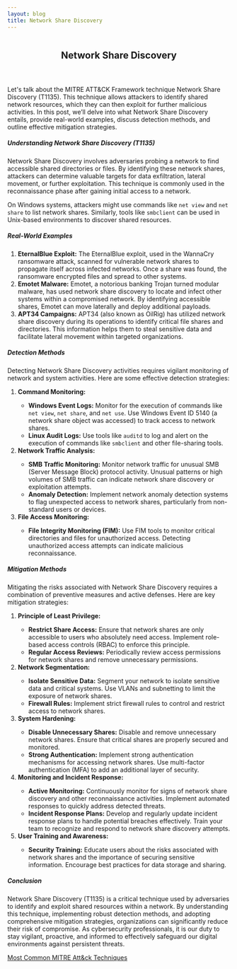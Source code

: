 ```yaml
---
layout: blog
title: Network Share Discovery
---
```



<div id="main" class="s-content__main large-8 column">
<article class="entry">

<header class="entry__header">

<h2 class="entry__title h1">
    Network Share Discovery
</h2>        
</header>

<div class="entry__content">

<p>Let's talk about the MITRE ATT&CK Framework technique Network Share Discovery (T1135). This technique allows attackers to identify shared network resources, which they can then exploit for further malicious activities. In this post, we’ll delve into what Network Share Discovery entails, provide real-world examples, discuss detection methods, and outline effective mitigation strategies.</p>

<h5>Understanding Network Share Discovery (T1135)</h5>

<p>Network Share Discovery involves adversaries probing a network to find accessible shared directories or files. By identifying these network shares, attackers can determine valuable targets for data exfiltration, lateral movement, or further exploitation. This technique is commonly used in the reconnaissance phase after gaining initial access to a network.</p>

<p>On Windows systems, attackers might use commands like <code>net view</code> and <code>net share</code> to list network shares. Similarly, tools like <code>smbclient</code> can be used in Unix-based environments to discover shared resources.</p>

<h5>Real-World Examples</h5>
<ol>
<li><strong>EternalBlue Exploit:</strong> The EternalBlue exploit, used in the WannaCry ransomware attack, scanned for vulnerable network shares to propagate itself across infected networks. Once a share was found, the ransomware encrypted files and spread to other systems.</li>

<li><strong>Emotet Malware:</strong> Emotet, a notorious banking Trojan turned modular malware, has used network share discovery to locate and infect other systems within a compromised network. By identifying accessible shares, Emotet can move laterally and deploy additional payloads.</li>

<li><strong>APT34 Campaigns:</strong> APT34 (also known as OilRig) has utilized network share discovery during its operations to identify critical file shares and directories. This information helps them to steal sensitive data and facilitate lateral movement within targeted organizations.</li>
</ol>
<h5>Detection Methods</h5>

<p>Detecting Network Share Discovery activities requires vigilant monitoring of network and system activities. Here are some effective detection strategies:
<ol>
<li><strong>Command Monitoring:</strong></li>
<ul>
<li><strong>Windows Event Logs:</strong> Monitor for the execution of commands like <code>net view</code>, <code>net share</code>, and <code>net use</code>. Use Windows Event ID 5140 (a network share object was accessed) to track access to network shares.</li>
<li><strong>Linux Audit Logs:</strong> Use tools like <code>auditd</code> to log and alert on the execution of commands like <code>smbclient</code> and other file-sharing tools.</li>
</ul>
<li><strong>Network Traffic Analysis:</strong></li>
<ul>
<li><strong>SMB Traffic Monitoring:</strong> Monitor network traffic for unusual SMB (Server Message Block) protocol activity. Unusual patterns or high volumes of SMB traffic can indicate network share discovery or exploitation attempts.</li>
<li><strong>Anomaly Detection:</strong> Implement network anomaly detection systems to flag unexpected access to network shares, particularly from non-standard users or devices.</li>
</ul>
<li><strong>File Access Monitoring:</strong></li>
<ul>
<li><strong>File Integrity Monitoring (FIM):</strong> Use FIM tools to monitor critical directories and files for unauthorized access. Detecting unauthorized access attempts can indicate malicious reconnaissance.</li>
</ul></ol></p>

<h5>Mitigation Methods</h5>

<p>Mitigating the risks associated with Network Share Discovery requires a combination of preventive measures and active defenses. Here are key mitigation strategies:
<ol>
<li><strong>Principle of Least Privilege:</strong></li>
<ul>
<li><strong>Restrict Share Access:</strong> Ensure that network shares are only accessible to users who absolutely need access. Implement role-based access controls (RBAC) to enforce this principle.</li>
<li><strong>Regular Access Reviews:</strong> Periodically review access permissions for network shares and remove unnecessary permissions.</li>
</ul>
<li><strong>Network Segmentation:</strong></li>
<ul>
<li><strong>Isolate Sensitive Data:</strong> Segment your network to isolate sensitive data and critical systems. Use VLANs and subnetting to limit the exposure of network shares.</li>
<li><strong>Firewall Rules:</strong> Implement strict firewall rules to control and restrict access to network shares.</li>
</ul>
<li><strong>System Hardening:</strong></li>
<ul>
<li><strong>Disable Unnecessary Shares:</strong> Disable and remove unnecessary network shares. Ensure that critical shares are properly secured and monitored.</li>
<li><strong>Strong Authentication:</strong> Implement strong authentication mechanisms for accessing network shares. Use multi-factor authentication (MFA) to add an additional layer of security.</li>
</ul>
<li><strong>Monitoring and Incident Response:</strong></li>
<ul>
<li><strong>Active Monitoring:</strong> Continuously monitor for signs of network share discovery and other reconnaissance activities. Implement automated responses to quickly address detected threats.</li>
<li><strong>Incident Response Plans:</strong> Develop and regularly update incident response plans to handle potential breaches effectively. Train your team to recognize and respond to network share discovery attempts.</li>
</ul>

<li><strong>User Training and Awareness:</strong></li>
<ul>
<li><strong>Security Training:</strong> Educate users about the risks associated with network shares and the importance of securing sensitive information. Encourage best practices for data storage and sharing.</li>
</ul></ol></p>
<h5>Conclusion</h5>

<p>Network Share Discovery (T1135) is a critical technique used by adversaries to identify and exploit shared resources within a network. By understanding this technique, implementing robust detection methods, and adopting comprehensive mitigation strategies, organizations can significantly reduce their risk of compromise. As cybersecurity professionals, it is our duty to stay vigilant, proactive, and informed to effectively safeguard our digital environments against persistent threats.</p>

<p><a href="../../03/25/MITRE_Att&ck_Intro.html">Most Common MITRE Att&ck Techniques</a></p>

</div>
</article> <!-- end entry -->

</div> <!-- end main -->  